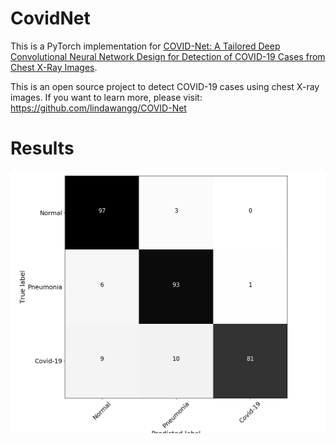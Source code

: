 # CovidNet


This is a PyTorch implementation for [COVID-Net: A Tailored Deep Convolutional Neural Network Design for Detection of COVID-19 Cases from Chest X-Ray Images](https://arxiv.org/abs/2003.09871).

This is an open source project to detect COVID-19 cases using chest X-ray images. If you want to learn more, please visit: https://github.com/lindawangg/COVID-Net

# Results

![Confusion Matrix](https://github.com/mperezcarrasco/CovidNet/blob/master/plots/cm_matrix_Resnet50.png)
